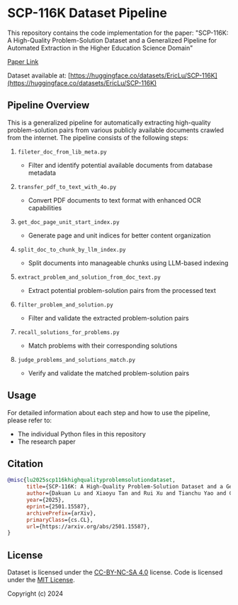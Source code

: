 # SCP-116K Dataset Pipeline

This repository contains the code implementation for the paper: "SCP-116K: A High-Quality Problem-Solution Dataset and a Generalized Pipeline for Automated Extraction in the Higher Education Science Domain"

[Paper Link](https://arxiv.org/abs/2501.15587)

Dataset available at: [https://huggingface.co/datasets/EricLu/SCP-116K](https://huggingface.co/datasets/EricLu/SCP-116K)

## Pipeline Overview

This is a generalized pipeline for automatically extracting high-quality problem-solution pairs from various publicly available documents crawled from the internet. The pipeline consists of the following steps:

1. `fileter_doc_from_lib_meta.py`
   - Filter and identify potential available documents from database metadata

2. `transfer_pdf_to_text_with_4o.py`
   - Convert PDF documents to text format with enhanced OCR capabilities

3. `get_doc_page_unit_start_index.py`
   - Generate page and unit indices for better content organization

4. `split_doc_to_chunk_by_llm_index.py`
   - Split documents into manageable chunks using LLM-based indexing

5. `extract_problem_and_solution_from_doc_text.py`
   - Extract potential problem-solution pairs from the processed text

6. `filter_problem_and_solution.py`
   - Filter and validate the extracted problem-solution pairs

7. `recall_solutions_for_problems.py`
   - Match problems with their corresponding solutions

8. `judge_problems_and_solutions_match.py`
   - Verify and validate the matched problem-solution pairs

## Usage

For detailed information about each step and how to use the pipeline, please refer to:
- The individual Python files in this repository
- The research paper

## Citation

```bibtex
@misc{lu2025scp116khighqualityproblemsolutiondataset,
      title={SCP-116K: A High-Quality Problem-Solution Dataset and a Generalized Pipeline for Automated Extraction in the Higher Education Science Domain}, 
      author={Dakuan Lu and Xiaoyu Tan and Rui Xu and Tianchu Yao and Chao Qu and Wei Chu and Yinghui Xu and Yuan Qi},
      year={2025},
      eprint={2501.15587},
      archivePrefix={arXiv},
      primaryClass={cs.CL},
      url={https://arxiv.org/abs/2501.15587}, 
}
```

## License

Dataset is licensed under the [CC-BY-NC-SA 4.0](https://creativecommons.org/licenses/by-nc-sa/4.0/) license.
Code is licensed under the [MIT License](https://opensource.org/licenses/MIT).

Copyright (c) 2024